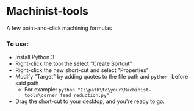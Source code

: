 # Machinist-tools
A few point-and-click machining formulas
### To use:
* Install Python 3
* Right-click the tool the select "Create Sortcut"
* Right-click the new short-cut and select "Properties"
* Modify "Target" by adding quotes to the file path and `python ` before said path
  - For example: `python "C:\path\to\your\Machinist-tools\corner_feed_reduction.py"`
* Drag the short-cut to your desktop, and you're ready to go.
